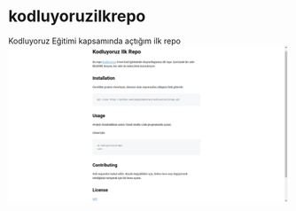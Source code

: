 # kodluyoruzilkrepo
Kodluyoruz Eğitimi kapsamında açtığım ilk repo
![ödev ss](https://raw.githubusercontent.com/Kodluyoruz/taskforce/main/git/odev1/figures/markdown.png)
